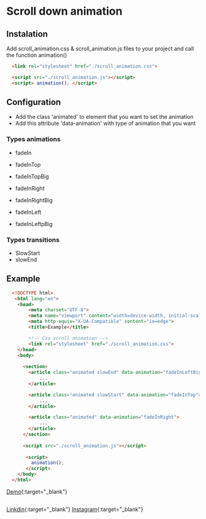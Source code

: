 # Scroll down animation 

## Instalation

Add scroll_animation.css & scroll_animation.js files to your project and call the function animation()
```html
  <link rel="stylesheet" href="./scroll_animation.css">
```
```html
  <script src="./scroll_animation.js"></script>
  <script> animation(); </script>
```


## Configuration

* Add the class 'animated' to element that you want to set the animation
* Add this attribute 'data-animation' with type of animation that you want 

### Types animations

* fadeIn
* fadeInTop
* fadeInTopBig

* fadeInRight
* fadeInRightBig

* fadeInLeft
* fadeInLeftpBig

### Types transitions
* SlowStart
* slowEnd

## Example

```html
  <!DOCTYPE html>
   <html lang="en">
    <head>
        <meta charset="UTF-8">
        <meta name="viewport" content="width=device-width, initial-scale=1.0">
        <meta http-equiv="X-UA-Compatible" content="ie=edge">
        <title>Example</title>

        <!-- Css scroll animation -->
        <link rel="stylesheet" href="./scroll_animation.css">
    </head>
    <body>
        
      <section>
        <article class="animated slowEnd" data-animation="fadeInLeftBig">
            ...
        </article>

        <article class="animated slowStart" data-animation="fadeInTop">
            ... 
        </article>

        <article class="animated" data-animation="fadeInRight">
            ...
        </article>
      </section>
            
      <script src="./scroll_animation.js"></script>
    
       <script>
         animation();
       </script>
    </body>
  </html>
 ```
[Demo](http://salvador.coddy.com.mx/animation-scroll/){:target="_blank"}

## 
[Linkdin](https://www.linkedin.com/in/angel-salvador-99a815132/){:target="_blank"}
[Instagram](https://www.instagram.com/angelsalvadormx/){:target="_blank"}
